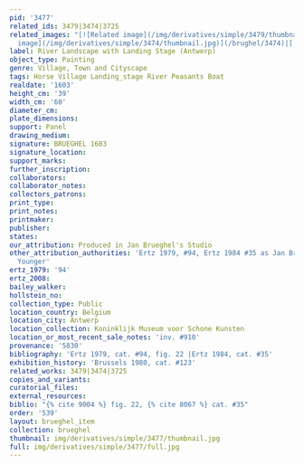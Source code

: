```yaml
---
pid: '3477'
related_ids: 3479|3474|3725
related_images: "[![Related image](/img/derivatives/simple/3479/thumbnail.jpg)](/brughel/3479)|[![Related
  image](/img/derivatives/simple/3474/thumbnail.jpg)](/brughel/3474)|[![Related image](/img/derivatives/simple/3725/thumbnail.jpg)](/brughel/3725)"
label: River Landscape with Landing Stage (Antwerp)
object_type: Painting
genre: Village, Town and Cityscape
tags: Horse Village Landing_stage River Peasants Boat
realdate: '1603'
height_cm: '39'
width_cm: '60'
diameter_cm: 
plate_dimensions: 
support: Panel
drawing_medium: 
signature: BRUEGHEL 1603
signature_location: 
support_marks: 
further_inscription: 
collaborators: 
collaborator_notes: 
collectors_patrons: 
print_type: 
print_notes: 
printmaker: 
publisher: 
states: 
our_attribution: Produced in Jan Brueghel's Studio
other_attribution_authorities: 'Ertz 1979, #94, Ertz 1984 #35 as Jan Brueghel the
  Younger'
ertz_1979: '94'
ertz_2008: 
bailey_walker: 
hollstein_no: 
collection_type: Public
location_country: Belgium
location_city: Antwerp
location_collection: Koninklijk Museum voor Schone Kunsten
location_or_most_recent_sale_notes: 'inv. #910'
provenance: '5830'
bibliography: 'Ertz 1979, cat. #94, fig. 22 |Ertz 1984, cat. #35'
exhibition_history: 'Brussels 1980, cat. #123'
related_works: 3479|3474|3725
copies_and_variants: 
curatorial_files: 
external_resources: 
biblio: "{% cite 9004 %} fig. 22, {% cite 8067 %} cat. #35"
order: '539'
layout: brueghel_item
collection: brueghel
thumbnail: img/derivatives/simple/3477/thumbnail.jpg
full: img/derivatives/simple/3477/full.jpg
---
```

